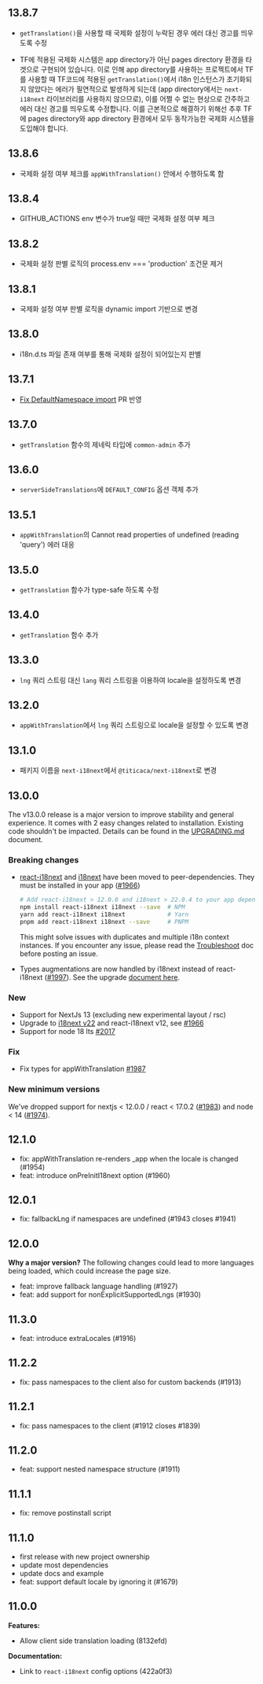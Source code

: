 ## 13.8.7

- `getTranslation()`을 사용할 때 국제화 설정이 누락된 경우 에러 대신 경고를 띄우도록 수정

- TF에 적용된 국제화 시스템은 app directory가 아닌 pages directory 환경을 타겟으로 구현되어 있습니다. 이로 인해 app directory를 사용하는 프로젝트에서 TF를 사용할 때 TF코드에 적용된 `getTranslation()`에서 i18n 인스턴스가 초기화되지 않았다는 에러가 필연적으로 발생하게 되는데 (app directory에서는 `next-i18next` 라이브러리를 사용하지 않으므로), 이를 어쩔 수 없는 현상으로 간주하고 에러 대신 경고를 띄우도록 수정합니다. 이를 근본적으로 해결하기 위해선 추후 TF에 pages directory와 app directory 환경에서 모두 동작가능한 국제화 시스템을 도입해야 합니다.

## 13.8.6

- 국제화 설정 여부 체크를 `appWithTranslation()` 안에서 수행하도록 함

## 13.8.4

- GITHUB_ACTIONS env 변수가 true일 때만 국제화 설정 여부 체크

## 13.8.2

- 국제화 설정 판별 로직의 process.env === 'production' 조건문 제거

## 13.8.1

- 국제화 설정 여부 판별 로직을 dynamic import 기반으로 변경

## 13.8.0

- i18n.d.ts 파일 존재 여부를 통해 국제화 설정이 되어있는지 판별

## 13.7.1

- [Fix DefaultNamespace import](https://github.com/i18next/next-i18next/pull/2061/files) PR 반영

## 13.7.0

- `getTranslation` 함수의 제네릭 타입에 `common-admin` 추가

## 13.6.0

- `serverSideTranslations`에 `DEFAULT_CONFIG` 옵션 객체 추가

## 13.5.1

- `appWithTranslation`의 Cannot read properties of undefined (reading 'query') 에러 대응

## 13.5.0

- `getTranslation` 함수가 type-safe 하도록 수정

## 13.4.0

- `getTranslation` 함수 추가

## 13.3.0

- `lng` 쿼리 스트링 대신 `lang` 쿼리 스트링을 이용하여 locale을 설정하도록 변경

## 13.2.0

- `appWithTranslation`에서 `lng` 쿼리 스트링으로 locale을 설정할 수 있도록 변경

## 13.1.0

- 패키지 이름을 `next-i18next`에서 `@titicaca/next-i18next`로 변경

## 13.0.0

The v13.0.0 release is a major version to improve stability and general experience.
It comes with 2 easy changes related to installation. Existing code shouldn't be impacted.
Details can be found in the [UPGRADING.md](https://github.com/i18next/next-i18next/blob/master/UPGRADING.md#version-1300) document.

### Breaking changes

- [react-i18next](https://github.com/i18next/react-i18next) and [i18next](https://github.com/i18next/i18next)
  have been moved to peer-dependencies. They must be installed
  in your app ([#1966](https://github.com/i18next/next-i18next/pull/1966))

  ```bash
  # Add react-i18next > 12.0.0 and i18next > 22.0.4 to your app dependencies
  npm install react-i18next i18next --save  # NPM
  yarn add react-i18next i18next            # Yarn
  pnpm add react-i18next i18next --save     # PNPM
  ```

  This might solve issues with duplicates and multiple i18n context instances.
  If you encounter any issue, please read the [Troubleshoot](https://github.com/i18next/next-i18next/blob/master/TROUBLESHOOT.md) doc
  before posting an issue.

- Types augmentations are now handled by i18next instead of react-i18next ([#1997](https://github.com/i18next/next-i18next/pull/1997)).
  See the upgrade [document here](https://github.com/i18next/next-i18next/blob/master/UPGRADING.md#keys-typings).

### New

- Support for NextJs 13 (excluding new experimental layout / rsc)
- Upgrade to [i18next v22](https://github.com/i18next/i18next/releases) and react-i18next v12, see [#1966](https://github.com/i18next/next-i18next/pull/1966)
- Support for node 18 lts [#2017](https://github.com/i18next/next-i18next/pull/2017)

### Fix

- Fix types for appWithTranslation [#1987](https://github.com/i18next/next-i18next/pull/1987)

### New minimum versions

We've dropped support for nextjs < 12.0.0 / react < 17.0.2 ([#1983](https://github.com/i18next/next-i18next/pull/1983))
and node < 14 ([#1974](https://github.com/i18next/next-i18next/pull/1974)).

## 12.1.0

- fix: appWithTranslation re-renders \_app when the locale is changed (#1954)
- feat: introduce onPreInitI18next option (#1960)

## 12.0.1

- fix: fallbackLng if namespaces are undefined (#1943 closes #1941)

## 12.0.0

**Why a major version?**
The following changes could lead to more languages being loaded, which could increase the page size.

- feat: improve fallback language handling (#1927)
- feat: add support for nonExplicitSupportedLngs (#1930)

## 11.3.0

- feat: introduce extraLocales (#1916)

## 11.2.2

- fix: pass namespaces to the client also for custom backends (#1913)

## 11.2.1

- fix: pass namespaces to the client (#1912 closes #1839)

## 11.2.0

- feat: support nested namespace structure (#1911)

## 11.1.1

- fix: remove postinstall script

## 11.1.0

- first release with new project ownership
- update most dependencies
- update docs and example
- feat: support default locale by ignoring it (#1679)

## 11.0.0

**Features:**

- Allow client side translation loading (8132efd)

**Documentation:**

- Link to `react-i18next` config options (422a0f3)
